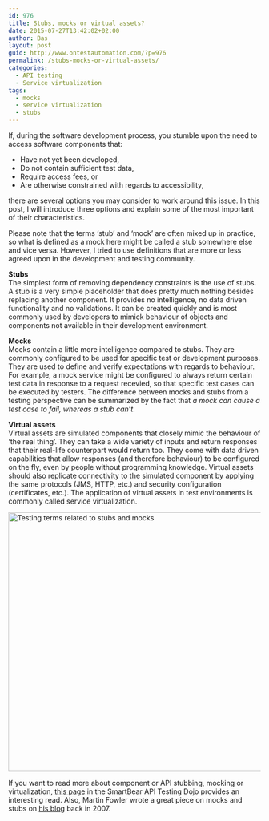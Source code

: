 ```yaml
---
id: 976
title: Stubs, mocks or virtual assets?
date: 2015-07-27T13:42:02+02:00
author: Bas
layout: post
guid: http://www.ontestautomation.com/?p=976
permalink: /stubs-mocks-or-virtual-assets/
categories:
  - API testing
  - Service virtualization
tags:
  - mocks
  - service virtualization
  - stubs
---
```

If, during the software development process, you stumble upon the need to access software components that:

  * Have not yet been developed,
  * Do not contain sufficient test data,
  * Require access fees, or
  * Are otherwise constrained with regards to accessibility,

there are several options you may consider to work around this issue. In this post, I will introduce three options and explain some of the most important of their characteristics.

Please note that the terms &#8216;stub&#8217; and &#8216;mock&#8217; are often mixed up in practice, so what is defined as a mock here might be called a stub somewhere else and vice versa. However, I tried to use definitions that are more or less agreed upon in the development and testing community.

**Stubs**  
The simplest form of removing dependency constraints is the use of stubs. A stub is a very simple placeholder that does pretty much nothing besides replacing another component. It provides no intelligence, no data driven functionality and no validations. It can be created quickly and is most commonly used by developers to mimick behaviour of objects and components not available in their development environment.

**Mocks**  
Mocks contain a little more intelligence compared to stubs. They are commonly configured to be used for specific test or development purposes. They are used to define and verify expectations with regards to behaviour. For example, a mock service might be configured to always return certain test data in response to a request recevied, so that specific test cases can be executed by testers. The difference between mocks and stubs from a testing perspective can be summarized by the fact that _a mock can cause a test case to fail, whereas a stub can&#8217;t_.

**Virtual assets**  
Virtual assets are simulated components that closely mimic the behaviour of &#8216;the real thing&#8217;. They can take a wide variety of inputs and return responses that their real-life counterpart would return too. They come with data driven capabilities that allow responses (and therefore behaviour) to be configured on the fly, even by people without programming knowledge. Virtual assets should also replicate connectivity to the simulated component by applying the same protocols (JMS, HTTP, etc.) and security configuration (certificates, etc.). The application of virtual assets in test environments is commonly called service virtualization.

[<img src="http://www.ontestautomation.com/wp-content/uploads/2015/07/testing.png" alt="Testing terms related to stubs and mocks" width="837" height="517" class="aligncenter size-full wp-image-982" srcset="https://www.ontestautomation.com/wp-content/uploads/2015/07/testing.png 837w, https://www.ontestautomation.com/wp-content/uploads/2015/07/testing-300x185.png 300w" sizes="(max-width: 837px) 100vw, 837px" />](http://www.ontestautomation.com/wp-content/uploads/2015/07/testing.png)

If you want to read more about component or API stubbing, mocking or virtualization, <a href="http://www.soapui.org/testing-dojo/best-practices/api-mocking.html" target="_blank">this page</a> in the SmartBear API Testing Dojo provides an interesting read. Also, Martin Fowler wrote a great piece on mocks and stubs on <a href="http://martinfowler.com/articles/mocksArentStubs.html" target="_blank">his blog</a> back in 2007.